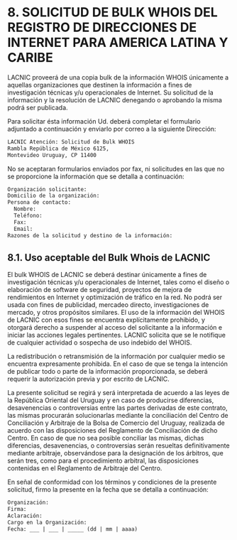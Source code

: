 # 8. SOLICITUD DE BULK WHOIS DEL REGISTRO DE DIRECCIONES DE INTERNET PARA AMERICA LATINA Y CARIBE 

LACNIC proveerá de una copia bulk de la información WHOIS únicamente a aquellas organizaciones que destinen la información a fines de investigación técnicas y/u operacionales de Internet. Su solicitud de la información y la resolución de LACNIC denegando o aprobando la misma podrá ser publicada. 

Para solicitar ésta información Ud. deberá completar el formulario adjuntado a continuación y enviarlo por correo a la siguiente Dirección:

```txt
LACNIC Atención: Solicitud de Bulk WHOIS 
Rambla República de México 6125, 
Montevideo Uruguay, CP 11400 
```

No se aceptaran formularios enviados por fax, ni solicitudes en las que no se proporcione la información que se detalla a continuación: 

```txt
Organización solicitante:
Domicilio de la organización:
Persona de contacto: 
  Nombre:
  Teléfono:
  Fax:
  Email:
Razones de la solicitud y destino de la información:
```

## 8.1. Uso aceptable del Bulk Whois de LACNIC 

El bulk WHOIS de LACNIC se deberá destinar únicamente a fines de investigación técnicas y/u operacionales de Internet, tales como el diseño o elaboración de software de seguridad, proyectos de mejora de rendimientos en Internet y optimización de tráfico en la red. No podrá ser usada con fines de publicidad, mercadeo directo, investigaciones de mercado, y otros propósitos similares. El uso de la información del WHOIS de LACNIC con esos fines se encuentra explícitamente prohibido, y otorgará derecho a suspender al acceso del solicitante a la información e iniciar las acciones legales pertinentes. LACNIC solicita que se le notifique de cualquier actividad o sospecha de uso indebido del WHOIS. 

La redistribución o retransmisión de la información por cualquier medio se encuentra expresamente prohibida. En el caso de que se tenga la intención de publicar todo o parte de la información proporcionada, se deberá requerir la autorización previa y por escrito de LACNIC. 

La presente solicitud se regirá y será interpretada de acuerdo a las leyes de la República Oriental del Uruguay y en caso de producirse diferencias, desavenencias o controversias entre las partes derivadas de este contrato, las mismas procurarán solucionarlas mediante la conciliación del Centro de Conciliación y Arbitraje de la Bolsa de Comercio del Uruguay, realizada de acuerdo con las disposiciones del Reglamento de Conciliación de dicho Centro. En caso de que no sea posible conciliar las mismas, dichas diferencias, desavenencias, o controversias serán resueltas definitivamente mediante arbitraje, observándose para la designación de los árbitros, que serán tres, como para el procedimiento arbitral, las disposiciones contenidas en el Reglamento de Arbitraje del Centro. 

En señal de conformidad con los términos y condiciones de la presente solicitud, firmo la presente en la fecha que se detalla a continuación: 

```txt
Organización: 
Firma: 
Aclaración: 
Cargo en la Organización: 
Fecha: ___ | ___ | _____ (dd | mm | aaaa)
```
